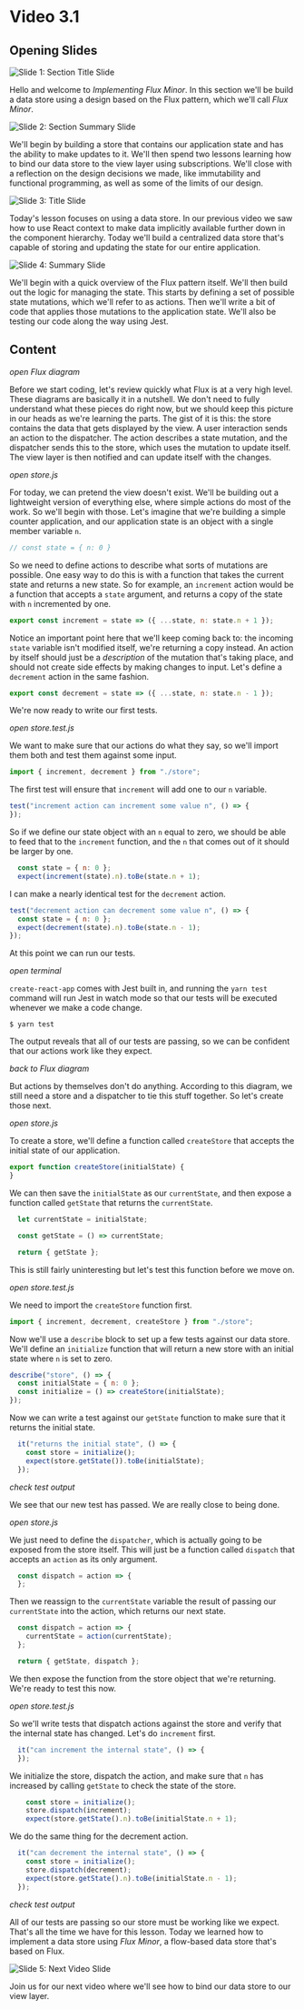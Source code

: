 # Video 3.1

## Opening Slides

![Slide 1: Section Title Slide](./slide-1-section-title.png)

Hello and welcome to _Implementing Flux Minor_. In this section we'll be build a data store using a design based on the Flux pattern, which we'll call _Flux Minor_.

![Slide 2: Section Summary Slide](./slide-2-section-summary.png)

We'll begin by building a store that contains our application state and has the ability to make updates to it. We'll then spend two lessons learning how to bind our data store to the view layer using subscriptions. We'll close with a reflection on the design decisions we made, like immutability and functional programming, as well as some of the limits of our design.

![Slide 3: Title Slide](./slide-3-title.png)

Today's lesson focuses on using a data store. In our previous video we saw how to use React context to make data implicitly available further down in the component hierarchy. Today we'll build a centralized data store that's capable of storing and updating the state for our entire application.

![Slide 4: Summary Slide](./slide-4-summary.png)

We'll begin with a quick overview of the Flux pattern itself. We'll then build out the logic for managing the state. This starts by defining a set of possible state mutations, which we'll refer to as actions. Then we'll write a bit of code that applies those mutations to the application state. We'll also be testing our code along the way using Jest.

## Content

_open Flux diagram_

Before we start coding, let's review quickly what Flux is at a very high level. These diagrams are basically it in a nutshell. We don't need to fully understand what these pieces do right now, but we should keep this picture in our heads as we're learning the parts. The gist of it is this: the store contains the data that gets displayed by the view. A user interaction sends an action to the dispatcher. The action describes a state mutation, and the dispatcher sends this to the store, which uses the mutation to update itself. The view layer is then notified and can update itself with the changes.

_open store.js_

For today, we can pretend the view doesn't exist. We'll be building out a lightweight version of everything else, where simple actions do most of the work. So we'll begin with those. Let's imagine that we're building a simple counter application, and our application state is an object with a single member variable `n`.

```javascript
// const state = { n: 0 }
```

So we need to define actions to describe what sorts of mutations are possible. One easy way to do this is with a function that takes the current state and returns a new state. So for example, an `increment` action would be a function that accepts a `state` argument, and returns a copy of the state with `n` incremented by one.

```javascript
export const increment = state => ({ ...state, n: state.n + 1 });
```

Notice an important point here that we'll keep coming back to: the incoming `state` variable isn't modified itself, we're returning a copy instead. An action by itself should just be a _description_ of the mutation that's taking place, and should not create side effects by making changes to input. Let's define a `decrement` action in the same fashion.

```javascript
export const decrement = state => ({ ...state, n: state.n - 1 });
```

We're now ready to write our first tests.

_open store.test.js_

We want to make sure that our actions do what they say, so we'll import them both and test them against some input.

```javascript
import { increment, decrement } from "./store";
```

The first test will ensure that `increment` will add one to our `n` variable.

```javascript
test("increment action can increment some value n", () => {
});
```

So if we define our state object with an `n` equal to zero, we should be able to feed that to the `increment` function, and the `n` that comes out of it should be larger by one.

```javascript
  const state = { n: 0 };
  expect(increment(state).n).toBe(state.n + 1);
```

I can make a nearly identical test for the `decrement` action.

```javascript
test("decrement action can decrement some value n", () => {
  const state = { n: 0 };
  expect(decrement(state).n).toBe(state.n - 1);
});
```

At this point we can run our tests.

_open terminal_

 `create-react-app` comes with Jest built in, and running the `yarn test` command will run Jest in watch mode so that our tests will be executed whenever we make a code change.

 ```
 $ yarn test
 ```

 The output reveals that all of our tests are passing, so we can be confident that our actions work like they expect.

 _back to Flux diagram_

But actions by themselves don't do anything. According to this diagram, we still need a store and a dispatcher to tie this stuff together. So let's create those next.

_open store.js_

To create a store, we'll define a function called `createStore` that accepts the initial state of our application.

 ```javascript
export function createStore(initialState) {
}
```

We can then save the `initialState` as our `currentState`, and then expose a function called `getState` that returns the `currentState`.

```javascript
  let currentState = initialState;

  const getState = () => currentState;

  return { getState };
```  

This is still fairly uninteresting but let's test this function before we move on.

_open store.test.js_

We need to import the `createStore` function first.

```javascript
import { increment, decrement, createStore } from "./store";
```

Now we'll use a `describe` block to set up a few tests against our data store. We'll define an `initialize` function that will return a new store with an initial state where `n` is set to zero.

```javascript
describe("store", () => {
  const initialState = { n: 0 };
  const initialize = () => createStore(initialState);
});
```

Now we can write a test against our `getState` function to make sure that it returns the initial state.

```javascript
  it("returns the initial state", () => {
    const store = initialize();
    expect(store.getState()).toBe(initialState);
  });
```

_check test output_

We see that our new test has passed. We are really close to being done.

_open store.js_

We just need to define the `dispatcher`, which is actually going to be exposed from the store itself. This will just be a function called `dispatch` that accepts an `action` as its only argument.

```javascript
  const dispatch = action => {
  };
```

 Then we reassign to the `currentState` variable the result of passing our `currentState` into the action, which returns our next state.

```javascript
  const dispatch = action => {
    currentState = action(currentState);
  };

  return { getState, dispatch };
```

We then expose the function from the store object that we're returning. We're ready to test this now.

_open store.test.js_

So we'll write tests that dispatch actions against the store and verify that the internal state has changed. Let's do `increment` first.

```javascript
  it("can increment the internal state", () => {
  });
```

We initialize the store, dispatch the action, and make sure that `n` has increased by calling `getState` to check the state of the store.

```javascript
    const store = initialize();
    store.dispatch(increment);
    expect(store.getState().n).toBe(initialState.n + 1);
```

We do the same thing for the decrement action.

```javascript
  it("can decrement the internal state", () => {
    const store = initialize();
    store.dispatch(decrement);
    expect(store.getState().n).toBe(initialState.n - 1);
  });
```

_check test output_

All of our tests are passing so our store must be working like we expect. That's all the time we have for this lesson. Today we learned how to implement a data store using _Flux Minor_, a flow-based data store that's based on Flux.

![Slide 5: Next Video Slide](./slide-5-next-video.png)

Join us for our next video where we'll see how to bind our data store to our view layer.

